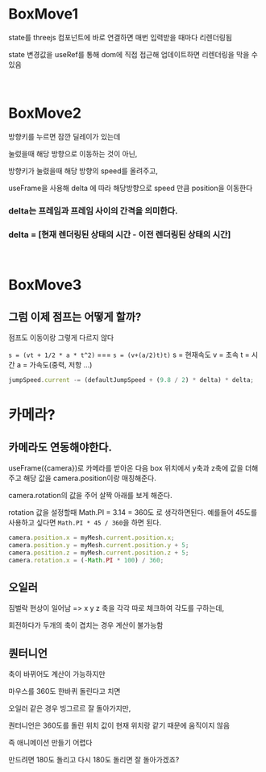 # BoxMove1

state를 threejs 컴포넌트에 바로 연결하면
매번 입력받을 때마다 리렌더링됨

state 변경값을 useRef를 통해 dom에 직접 접근해 업데이트하면
리렌더링을 막을 수 있음

<br>

# BoxMove2

방향키를 누르면 잠깐 딜레이가 있는데

눌렀을때 해당 방향으로 이동하는 것이 아닌,

방향키가 눌렸을때 해당 방향의 speed를 올려주고,

useFrame을 사용해 delta 에 따라 해당방향으로 speed 만큼 position을 이동한다

### delta는 프레임과 프레임 사이의 간격을 의미한다.

### delta = [현재 렌더링된 상태의 시간 - 이전 렌더링된 상태의 시간]

<br>

# BoxMove3

## 그럼 이제 점프는 어떻게 할까?

점프도 이동이랑 그렇게 다르지 않다

`s = (vt + 1/2 * a * t^2)` === `s = (v+(a/2)t)t)`
s = 현재속도
v = 초속
t = 시간
a = 가속도(중력, 저항 ...)

```javascript
jumpSpeed.current -= (defaultJumpSpeed + (9.8 / 2) * delta) * delta;
```

# 카메라?

## 카메라도 연동해야한다.

useFrame({camera})로 카메라를 받아온 다음
box 위치에서 y축과 z축에 값을 더해주고
해당 값을 camera.position이랑 매칭해준다.

camera.rotation의 값을 주어
살짝 아래를 보게 해준다.

rotation 값을 설정할때 Math.PI = 3.14 = 360도 로 생각하면된다.
예를들어 45도를 사용하고 싶다면 `Math.PI * 45 / 360`을 하면 된다.

```javascript
camera.position.x = myMesh.current.position.x;
camera.position.y = myMesh.current.position.y + 5;
camera.position.z = myMesh.current.position.z + 5;
camera.rotation.x = (-Math.PI * 100) / 360;
```

## 오일러

짐벌락 현상이 일어남 => x y z 축을 각각 따로 체크하여 각도를 구하는데,

회전하다가 두개의 축이 겹치는 경우 계산이 불가능함

## 퀀터니언

축이 바뀌어도 계산이 가능하지만

마우스를 360도 한바퀴 돌린다고 치면

오일러 같은 경우 빙그르르 잘 돌아가지만,

퀀터니언은 360도를 돌린 위치 값이 현재 위치랑 같기 때문에 움직이지 않음

즉 애니메이션 만들기 어렵다

만드려면 180도 돌리고 다시 180도 돌리면 잘 돌아가겠죠?
